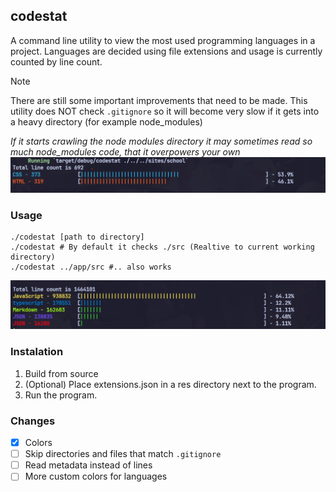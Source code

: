 ## codestat
A command line utility to view the most used programming languages in a project. Languages are decided using file extensions and usage is currently counted by line count.

> [!NOTE]
> There are still some important improvements that need to be made. This utility does NOT check `.gitignore` so it will become very slow if it gets into a heavy directory (for example node_modules)

*If it starts crawling the node modules directory it may sometimes read so much node_modules code, that it overpowers your own*
![Output example for a website directory that contained a node_modules folder](./github/example1.png)

### Usage
```
./codestat [path to directory]
./codestat # By default it checks ./src (Realtive to current working directory)
./codestat ../app/src #.. also works
```
![Output example for a website directory that contained only html+css sites](./github/example2.png)

### Instalation
1. Build from source
2. (Optional) Place extensions.json in a res directory next to the program.
3. Run the program.

### Changes
- [x] Colors
- [ ] Skip directories and files that match `.gitignore`
- [ ] Read metadata instead of lines
- [ ] More custom colors for languages
